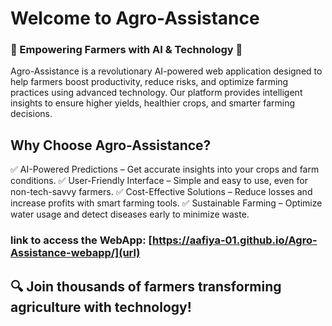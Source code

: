 # Welcome to Agro-Assistance
### 🚜 Empowering Farmers with AI & Technology 🌱

Agro-Assistance is a revolutionary AI-powered web application designed to help farmers boost productivity, reduce risks, and optimize farming practices using advanced technology. Our platform provides intelligent insights to ensure higher yields, healthier crops, and smarter farming decisions.

## Why Choose Agro-Assistance?
✅ AI-Powered Predictions – Get accurate insights into your crops and farm conditions.
✅ User-Friendly Interface – Simple and easy to use, even for non-tech-savvy farmers.
✅ Cost-Effective Solutions – Reduce losses and increase profits with smart farming tools.
✅ Sustainable Farming – Optimize water usage and detect diseases early to minimize waste.

### link to access the WebApp: [https://aafiya-01.github.io/Agro-Assistance-webapp/](url)

## 🔍 Join thousands of farmers transforming agriculture with technology!


